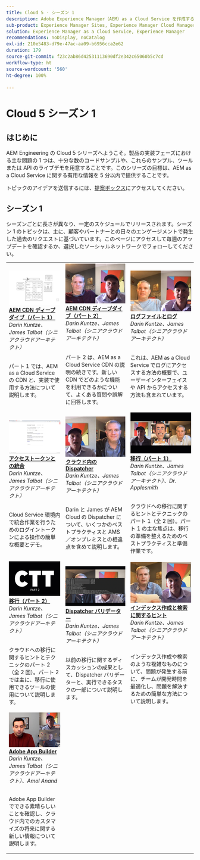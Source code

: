 ```yaml
---
title: Cloud 5 - シーズン 1
description: Adobe Experience Manager（AEM）as a Cloud Service を作成するアドビのエキスパートエンジニアを紹介し、提供するエキスパートサービスについて説明します。
sub-product: Experience Manager Sites, Experience Manager Cloud Manager, Experience Manager Assets
solution: Experience Manager as a Cloud Service, Experience Manager
recommendations: noDisplay, noCatalog
exl-id: 210e5483-d79e-47ac-aa09-b6956cca2e62
duration: 179
source-git-commit: f23c2ab86d42531113690df2e342c65060b5c7cd
workflow-type: ht
source-wordcount: '560'
ht-degree: 100%

---
```


# Cloud 5 シーズン 1

## はじめに

AEM Engineering の Cloud 5 シリーズへようこそ。製品の実装フェーズにおける主な問題の 1 つは、十分な数のコードサンプルや、これらのサンプル、ツールまたは API のライブデモを用意することです。このシリーズの目標は、AEM as a Cloud Service に関する有用な情報を 5 分以内で提供することです。

トピックのアイデアを送信するには、[提案ボックス](https://forms.office.com/r/74P5Xz4UH0)にアクセスしてください。

## シーズン 1

シーズンごとに長さが異なり、一定のスケジュールでリリースされます。シーズン 1 のトピックは、主に、顧客やパートナーとの日々のエンゲージメントで発生した過去のリクエストに基づいています。このページにアクセスして毎週のアップデートを確認するか、選択したソーシャルネットワークでフォローしてください。

<table>
  <tr>
   <td>
      <a href="./cloud5-aem-cdn-part1.md">
      <img alt="AEM CDN 第 1 部" src="./imgs/001-thumb.png"/>
      </a>
      <div>
         <a href="./cloud5-aem-cdn-part1.md"><strong>AEM CDN ディープダイブ（パート 1）</strong></a>         
 <br/><em>Darin Kuntze、James Talbot（シニアクラウドアーキテクト）</em>
      </div>
      <p>
        <br/>
 パート 1 では、AEM as a Cloud Service の CDN と、実装で使用する方法について説明します。
      </p>
     </td>   
     <td>
      <a href="./cloud5-aem-cdn-part2.md">
         <img alt="AEM CDN 第 2 部" src="./imgs/002-thumb.png"/>
      </a>
      <div>
         <a href="./cloud5-aem-cdn-part2.md"><strong>AEM CDN ディープダイブ（パート 2）</strong></a>
 <br/><em>Darin Kuntze、James Talbot（シニアクラウドアーキテクト）</em>
      </div>
      <p>
        <br/>
 パート 2 は、AEM as a Cloud Service CDN の説明の続きです。新しい CDN でどのような機能を利用できるかについて、よくある質問や誤解に回答します。
      </p>
   </td>
     <td>
        <a href="./cloud5-aem-log-files.md">
            <img alt="ログファイルとログ" src="./imgs/003-thumb.png"/>
        </a>
      <div>
         <a href="./cloud5-aem-log-files.md"><strong>ログファイルとログ</strong></a>
 <br/><em>Darin Kuntze、James Talbot（シニアクラウドアーキテクト）</em>
      </div>
      <p>
        <br/>
 これは、AEM as a Cloud Service でログにアクセスする方法の概要で、ユーザーインターフェイスや API からアクセスする方法も含まれています。
      </p>
   </td> 
  </tr>
  <tr>
   <td>
        <a href="./cloud5-getting-login-token-integrations.md">
            <img alt="アクセストークン" src="./imgs/004-thumb.png"/>
        </a>
      <div>
        <a href="./cloud5-getting-login-token-integrations.md"><strong>アクセストークンとの統合</strong></a>        
 <br/><em>Darin Kuntze、James Talbot（シニアクラウドアーキテクト）</em>
      </div>
      <p>
        <br/>
 Cloud Service 環境内で統合作業を行うためのログイントークンによる操作の簡単な概要とデモ。
      </p>
     </td>   
     <td>
      <a href="./cloud5-aem-dispatcher-cloud.md">
      <img alt="クラウド内 Dispatcher" src="./imgs/005-thumb.png"/>
       </a>  
      <div>
        <a href="./cloud5-aem-dispatcher-cloud.md"><strong>クラウド内の Dispatcher</strong></a>
 <br/><em>Darin Kuntze、James Talbot（シニアクラウドアーキテクト）</em>
      </div>
      <p>
        <br/>
 Darin と James が AEM Cloud の Dispatcher について、いくつかのベストプラクティスと AMS／オンプレミスとの相違点を含めて説明します。 
      </p>
   </td>
     <td>
        <a href="./cloud5-aem-content-migration-part-1.md">
            <img alt="移行（パート 1）" src="./imgs/006-thumb.png"/>
        </a>
      <div>
         <a href="./cloud5-aem-content-migration-part-1.md"><strong>移行（パート 1）</strong></a>
         <br/><em>Darin Kuntze、James Talbot（シニアクラウドアーキテクト）、Dr. Applesmith</em>
      </div>
      <p>
        <br/>
 クラウドへの移行に関するヒントとテクニックのパート 1（全 2 回）。パート 1 の主な焦点は、移行の準備を整えるためのベストプラクティスと準備作業です。
      </p>
   </td> 
  </tr>
<tr>
   <td>
        <a href="./cloud5-aem-content-migration-part-2.md">
            <img alt="移行（パート 2）" src="./imgs/007-thumb.png"/>
        </a>
      <div>
        <a href="./cloud5-aem-content-migration-part-2.md"><strong>移行（パート 2）</strong></a>     
 <br/><em>Darin Kuntze、James Talbot（シニアクラウドアーキテクト）</em>
      </div>
      <p>
        <br/>
 クラウドへの移行に関するヒントとテクニックのパート 2（全 2 回）。パート 2 では主に、移行に使用できるツールの使用について説明します。
      </p>
     </td>   
     <td>
        <a href="./cloud5-aem-dispatcher-validator.md">
            <img alt="Dispatcher バリデーター" src="./imgs/008-thumb.png"/>
        </a>
      <div>
         <a href="./cloud5-aem-dispatcher-validator.md"><strong>Dispatcher バリデーター</strong></a>
 <br/><em>Darin Kuntze、James Talbot（シニアクラウドアーキテクト）</em>
      </div>
      <p>
        <br/>
  以前の移行に関するディスカッションの成果として、Dispatcher バリデーターと、実行できるタスクの一部について説明します。
      </p>
   </td>
     <td>
        <a href="./cloud5-aem-search-and-indexing.md">
            <img alt="インデックス作成と検索に関するヒント" src="./imgs/009-thumb.png"/>
        </a>
      <div>
         <a href="./cloud5-aem-search-and-indexing.md"><strong>インデックス作成と検索に関するヒント</strong></a>
 <br/><em>Darin Kuntze、James Talbot（シニアクラウドアーキテクト）</em>
      </div>
      <p>
        <br/>
 インデックス作成や検索のような複雑なものについて、問題が発生する前に、チームが開発時間を最適化し、問題を解決するための簡単な方法について説明します。
      </p>
   </td> 
  </tr>
    <tr>
        <td>
            <a href="./cloud5-adobe-app-builder.md">
                <img alt="Adobe App Builder" src="./imgs/010-thumb.png"/>
            </a>
            <div>
                <a href="./cloud5-adobe-app-builder.md"><strong>Adobe App Builder</strong></a><br/>        
 <em>Darin Kuntze、James Talbot（シニアクラウドアーキテクト）、Amol Anand</em>
            </div>
            <p><br/>
                Adobe App Builder でできる素晴らしいことを確認し、クラウド内でのカスタマイズの将来に関する新しい情報について説明します。
            </p>
        </td>
        <td></td>
        <td></td>
    </tr>
</table>

